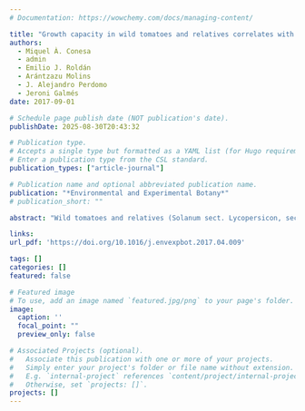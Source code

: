 ```yaml
---
# Documentation: https://wowchemy.com/docs/managing-content/

title: "Growth capacity in wild tomatoes and relatives correlates with original climate in arid and semi-arid species"
authors: 
  - Miquel À. Conesa
  - admin
  - Emilio J. Roldán
  - Arántzazu Molins
  - J. Alejandro Perdomo
  - Jeroni Galmés
date: 2017-09-01

# Schedule page publish date (NOT publication's date).
publishDate: 2025-08-30T20:43:32

# Publication type.
# Accepts a single type but formatted as a YAML list (for Hugo requirements).
# Enter a publication type from the CSL standard.
publication_types: ["article-journal"]

# Publication name and optional abbreviated publication name.
publication: "*Environmental and Experimental Botany*"
# publication_short: ""

abstract: "Wild tomatoes and relatives (Solanum sect. Lycopersicon, sect. Lycopersicoides and sect. Juglandifolia) constitute a recently derived clade inhabiting a wide range of habitats across latitudinal and altitudinal axes in South America, with important variation in plant morpho-physiological traits. It is not clear to what extent growth capacity and related traits depend on phylogenetic constraints, or are driven by each species’ adaptation to the climate of origin. The use of wild tomatoes to improve the adaptation of the domesticated species to variable environmental conditions requires knowledge on which wild species are most suitable for growth capacity improvement. Under common garden conditions, results show that the relative growth rate (RGR) in the tomatoes is better determined by its physiological (net assimilation rate, NAR) rather than morphological (leaf area ratio, LAR) component. Moreover, RGR is correlated with the climate of origin in arid and semi-arid habitat species, and display different biomass allocation strategies depending on the climate, particularly related to the green and senescent leaf fractions. When grown under the same conditions, the domesticated tomato showed important differences in leaf size and leaf mass per area (LMA) as compared to its wild relatives, suggesting modifications related to the domestication process. Several semi-arid species appear as suitable species to improve the domesticated tomato growth capacity under more arid cultivation conditions, as those predicted by climate change."

links:
url_pdf: 'https://doi.org/10.1016/j.envexpbot.2017.04.009'

tags: []
categories: []
featured: false

# Featured image
# To use, add an image named `featured.jpg/png` to your page's folder. 
image:
  caption: ''
  focal_point: ""
  preview_only: false

# Associated Projects (optional).
#   Associate this publication with one or more of your projects.
#   Simply enter your project's folder or file name without extension.
#   E.g. `internal-project` references `content/project/internal-project/index.md`.
#   Otherwise, set `projects: []`.
projects: []
---
```

